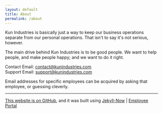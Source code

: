 ```yaml
---
layout: default
title: About
permalink: /about
---
```


Kun Industries is basically just a way to keep our business operations separate from our personal operations. That isn't to say it's not serious, however.  

<!-- the following semicolon may not be correct. i'm not for sure, but i'm not going to look it up. if you believe this semicolon was written in error, please contact support@kunindustries.com -->
The main drive behind Kun Industries is to be good people. We want to help people, and make people happy; and we want to do it right.  

Contact Email: contact@kunindustries.com  
Support Email: support@kunindustries.com  
  
Email addresses for specific employees can be acquired by asking that employee, or guessing cleverly.

---

[This website is on GitHub](https://github.com/kunindustries/kunindustries.github.io), and it was built using [Jekyll-Now](https://github.com/barryclark/jekyll-now) \| [Employee Portal](http://employee.kunindustries.com)
